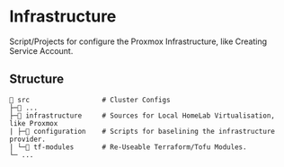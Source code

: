 # Infrastructure 

Script/Projects for configure the Proxmox Infrastructure, like Creating Service Account.

## Structure

```
📁 src                  # Cluster Configs
├─📁 ...
├─📁 infrastructure     # Sources for Local HomeLab Virtualisation, like Proxmox 
| ├─📁 configuration    # Scripts for baselining the infrastructure provider.
| └─📁 tf-modules       # Re-Useable Terraform/Tofu Modules.
└─ ...
```